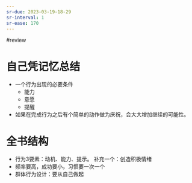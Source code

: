 ```yaml
---
sr-due: 2023-03-19-18-29
sr-interval: 1
sr-ease: 170
---
```


#review 

# 自己凭记忆总结
- 一个行为出现的必要条件
	- 能力
	- 意愿
	- 提醒
- 如果在完成行为之后有个简单的动作做为庆祝，会大大增加继续的可能性。

# 全书结构
- 行为3要素：动机、能力、提示。 补充一个：创造积极情绪
- 频率要高，成功要小，习惯要一次一个
- 群体行为设计：要从自己做起